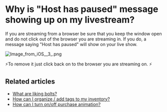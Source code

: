 # Why is "Host has paused" message showing up on my livestream?

If you are streaming from a browser be sure that you keep the window open and do not click out of the browser you are streaming in. If you do, a message saying "Host has paused" will show on your live show.&#x20;

![Image\_from\_iOS\_\_3\_.png](https://help.popshop.live/hc/article\_attachments/4412052737049/Image\_from\_iOS\_\_3\_.png)

⚡️To remove it just click back on to the browser you are streaming on. ⚡️

## Related articles

* [What are liking bolts?](https://jamble.gitbook.io/popshop-live/going-live/what-are-liking-bolts)
* [How can I organize / add tags to my inventory?](https://jamble.gitbook.io/popshop-live/inventory/how-can-i-organize-add-tags-to-my-inventory)
* [How can I turn on/off purchase animation?](https://jamble.gitbook.io/popshop-live/going-live/how-can-i-turn-on-off-purchase-animation)
